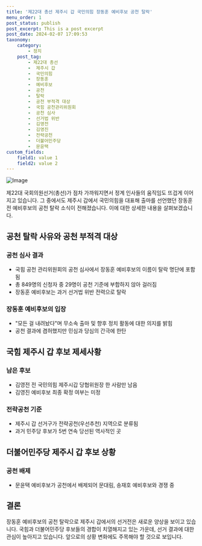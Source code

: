 ```yaml
---
title: '제22대 총선 제주시 갑 국민의힘 장동훈 예비후보 공천 탈락'
menu_order: 1
post_status: publish
post_excerpt: This is a post excerpt
post_date: 2024-02-07 17:09:53
taxonomy:
    category:
        - 정치
    post_tag:
        - 제22대 총선
        -  제주시 갑
        -  국민의힘
        -  장동훈
        -  예비후보
        -  공천
        -  탈락
        -  공천 부적격 대상
        -  국힘 공천관리위원회
        -  공천 심사
        -  선거법 위반
        -  김영전
        -  김영진
        -  전략공천
        -  더불어민주당
        -  문윤택
custom_fields:
    field1: value 1
    field2: value 2
---
```


![Image](https://imgnews.pstatic.net/image/661/2024/02/07/0000036940_001_20240207144401693.png?type=w647)


제22대 국회의원선거(총선)가 점차 가까워지면서 정계 인사들의 움직임도 뜨겁게 이어지고 있습니다. 그 중에서도 제주시 갑에서 국민의힘을 대표해 출마를 선언했던 장동훈 전 예비후보의 공천 탈락 소식이 전해졌습니다. 이에 대한 상세한 내용을 살펴보겠습니다.

## 공천 탈락 사유와 공천 부적격 대상

### 공천 심사 결과
- 국힘 공천 관리위원회의 공천 심사에서 장동훈 예비후보의 이름이 탈락 명단에 포함됨
- 총 849명의 신청자 중 29명이 공천 기준에 부합하지 않아 걸러짐
- 장동훈 예비후보는 과거 선거법 위반 전력으로 탈락

### 장동훈 예비후보의 입장
- "모든 걸 내려놨다"며 무소속 출마 및 향후 정치 활동에 대한 의지를 밝힘
- 공천 결과에 겸허했지만 민심과 당심의 간극에 한탄

## 국힘 제주시 갑 후보 제세사황

### 남은 후보
- 김영전 전 국민의힘 제주시갑 당협위원장 한 사람만 남음
- 김영진 예비후보 최종 확정 여부는 미정

### 전략공천 기준
- 제주시 갑 선거구가 전략공천(우선추천) 지역으로 분류됨
- 과거 민주당 후보가 5번 연속 당선된 역사적인 곳

## 더불어민주당 제주시 갑 후보 상황

### 공천 배제
- 문윤택 예비후보가 공천에서 배제되어 문대림, 송재호 예비후보와 경쟁 중

## 결론

장동훈 예비후보의 공천 탈락으로 제주시 갑에서의 선거전은 새로운 양상을 보이고 있습니다. 국힘과 더불어민주당 후보들의 경합이 치열해지고 있는 가운데, 선거 결과에 대한 관심이 높아지고 있습니다. 앞으로의 상황 변화에도 주목해야 할 것으로 보입니다.
